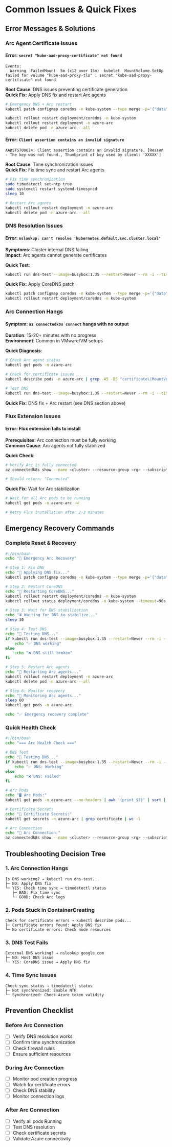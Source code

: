 # Common Issues & Quick Fixes

## Error Messages & Solutions

### Arc Agent Certificate Issues

#### Error: `secret "kube-aad-proxy-certificate" not found`
```
Events:
  Warning  FailedMount  5m (x12 over 15m)  kubelet  MountVolume.SetUp failed for volume "kube-aad-proxy-tls" : secret "kube-aad-proxy-certificate" not found
```

**Root Cause**: DNS issues preventing certificate generation  
**Quick Fix**: Apply DNS fix and restart Arc agents

```bash
# Emergency DNS + Arc restart
kubectl patch configmap coredns -n kube-system --type merge -p='{"data":{"Corefile":".:53 {\n    errors\n    health {\n       lameduck 5s\n    }\n    ready\n    kubernetes cluster.local in-addr.arpa ip6.arpa {\n       pods insecure\n       fallthrough in-addr.arpa ip6.arpa\n       ttl 30\n    }\n    prometheus :9153\n    forward . 1.1.1.1 1.0.0.1\n    cache 30\n    loop\n    reload\n    loadbalance\n}\n"}}'

kubectl rollout restart deployment/coredns -n kube-system
kubectl rollout restart deployment -n azure-arc
kubectl delete pod -n azure-arc --all
```

#### Error: `Client assertion contains an invalid signature`
```
AADSTS700024: Client assertion contains an invalid signature. [Reason - The key was not found., Thumbprint of key used by client: 'XXXXX']
```

**Root Cause**: Time synchronization issues  
**Quick Fix**: Fix time sync and restart Arc agents

```bash
# Fix time synchronization
sudo timedatectl set-ntp true
sudo systemctl restart systemd-timesyncd
sleep 10

# Restart Arc agents
kubectl rollout restart deployment -n azure-arc
kubectl delete pod -n azure-arc --all
```

### DNS Resolution Issues

#### Error: `nslookup: can't resolve 'kubernetes.default.svc.cluster.local'`
**Symptoms**: Cluster internal DNS failing  
**Impact**: Arc agents cannot generate certificates

**Quick Test**:
```bash
kubectl run dns-test --image=busybox:1.35 --restart=Never --rm -i --timeout=30s -- nslookup kubernetes.default.svc.cluster.local
```

**Quick Fix**: Apply CoreDNS patch
```bash
kubectl patch configmap coredns -n kube-system --type merge -p='{"data":{"Corefile":".:53 {\n    errors\n    health {\n       lameduck 5s\n    }\n    ready\n    kubernetes cluster.local in-addr.arpa ip6.arpa {\n       pods insecure\n       fallthrough in-addr.arpa ip6.arpa\n       ttl 30\n    }\n    prometheus :9153\n    forward . 1.1.1.1 1.0.0.1\n    cache 30\n    loop\n    reload\n    loadbalance\n}\n"}}'
kubectl rollout restart deployment/coredns -n kube-system
```

### Arc Connection Hangs

#### Symptom: `az connectedk8s connect` hangs with no output
**Duration**: 15-20+ minutes with no progress  
**Environment**: Common in VMware/VM setups

**Quick Diagnosis**:
```bash
# Check Arc agent status
kubectl get pods -n azure-arc

# Check for certificate issues
kubectl describe pods -n azure-arc | grep -A5 -B5 "certificate\|MountVolume"

# Test DNS
kubectl run dns-test --image=busybox:1.35 --restart=Never --rm -i --timeout=30s -- nslookup kubernetes.default.svc.cluster.local
```

**Quick Fix**: DNS fix + Arc restart (see DNS section above)

### Flux Extension Issues

#### Error: Flux extension fails to install
**Prerequisites**: Arc connection must be fully working  
**Common Cause**: Arc agents not fully stabilized

**Quick Check**:
```bash
# Verify Arc is fully connected
az connectedk8s show --name <cluster> --resource-group <rg> --subscription <sub> --query "connectivityStatus"

# Should return: "Connected"
```

**Quick Fix**: Wait for Arc stabilization
```bash
# Wait for all Arc pods to be running
kubectl get pods -n azure-arc -w

# Retry Flux installation after 2-3 minutes
```

## Emergency Recovery Commands

### Complete Reset & Recovery
```bash
#!/bin/bash
echo "🚨 Emergency Arc Recovery"

# Step 1: Fix DNS
echo "🔧 Applying DNS fix..."
kubectl patch configmap coredns -n kube-system --type merge -p='{"data":{"Corefile":".:53 {\n    errors\n    health {\n       lameduck 5s\n    }\n    ready\n    kubernetes cluster.local in-addr.arpa ip6.arpa {\n       pods insecure\n       fallthrough in-addr.arpa ip6.arpa\n       ttl 30\n    }\n    prometheus :9153\n    forward . 1.1.1.1 1.0.0.1\n    cache 30\n    loop\n    reload\n    loadbalance\n}\n"}}' 

# Step 2: Restart CoreDNS
echo "🔄 Restarting CoreDNS..."
kubectl rollout restart deployment/coredns -n kube-system
kubectl rollout status deployment/coredns -n kube-system --timeout=90s

# Step 3: Wait for DNS stabilization
echo "⏳ Waiting for DNS to stabilize..."
sleep 30

# Step 4: Test DNS
echo "🧪 Testing DNS..."
if kubectl run dns-test --image=busybox:1.35 --restart=Never --rm -i --timeout=30s -- nslookup kubernetes.default.svc.cluster.local; then
    echo "✅ DNS working"
else
    echo "❌ DNS still broken"
fi

# Step 5: Restart Arc agents
echo "🔄 Restarting Arc agents..."
kubectl rollout restart deployment -n azure-arc
kubectl delete pod -n azure-arc --all

# Step 6: Monitor recovery
echo "👀 Monitoring Arc agents..."
sleep 60
kubectl get pods -n azure-arc

echo "✅ Emergency recovery complete"
```

### Quick Health Check
```bash
#!/bin/bash
echo "=== Arc Health Check ==="

# DNS Test
echo "🧪 Testing DNS..."
if kubectl run dns-test --image=busybox:1.35 --restart=Never --rm -i --timeout=30s -- nslookup kubernetes.default.svc.cluster.local >/dev/null 2>&1; then
    echo "✅ DNS: Working"
else
    echo "❌ DNS: Failed"
fi

# Arc Pods
echo "🖥️ Arc Pods:"
kubectl get pods -n azure-arc --no-headers | awk '{print $3}' | sort | uniq -c

# Certificate Secrets
echo "🔐 Certificate Secrets:"
kubectl get secrets -n azure-arc | grep certificate | wc -l

# Arc Connection
echo "🔗 Arc Connection:"
az connectedk8s show --name <cluster> --resource-group <rg> --subscription <sub> --query "connectivityStatus" -o tsv 2>/dev/null || echo "Unknown"
```

## Troubleshooting Decision Tree

### 1. Arc Connection Hangs
```
Is DNS working? → kubectl run dns-test...
├─ NO: Apply DNS fix
└─ YES: Check time sync → timedatectl status
   ├─ BAD: Fix time sync
   └─ GOOD: Check Arc logs
```

### 2. Pods Stuck in ContainerCreating
```
Check for certificate errors → kubectl describe pods...
├─ Certificate errors found: Apply DNS fix
└─ No certificate errors: Check node resources
```

### 3. DNS Test Fails
```
External DNS working? → nslookup google.com
├─ NO: Host DNS issue
└─ YES: CoreDNS issue → Apply DNS fix
```

### 4. Time Sync Issues
```
Check sync status → timedatectl status
├─ Not synchronized: Enable NTP
└─ Synchronized: Check Azure token validity
```

## Prevention Checklist

### Before Arc Connection
- [ ] Verify DNS resolution works
- [ ] Confirm time synchronization
- [ ] Check firewall rules
- [ ] Ensure sufficient resources

### During Arc Connection
- [ ] Monitor pod creation progress
- [ ] Watch for certificate errors
- [ ] Check DNS stability
- [ ] Monitor connection logs

### After Arc Connection
- [ ] Verify all pods Running
- [ ] Test DNS resolution
- [ ] Check certificate secrets
- [ ] Validate Azure connectivity